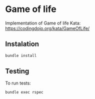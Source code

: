 # Game of life

Implementation of Game of life Kata: https://codingdojo.org/kata/GameOfLife/

## Instalation

```bash
bundle install
```

## Testing

To run tests:

```bash
bundle exec rspec
```